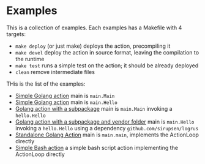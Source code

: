 # Examples

This is a collection of examples. 
Each examples has a  Makefile with 4 targets:

- `make deploy` (or just make) deploys the action, precompiling it
- `make devel`  deploy the action in source format, leaving the compilation to the runtime
-  `make test` runs a simple test on the action; it should be already deployed
- `clean` remove intermediate files

THis is the list of the examples:

- [Simple Golang action](golang-main-single) main is `main.Main`
- [Simple Golang action](golang-hello-single) main is `main.Hello`
- [Golang action with a subpackage](golang-main-package) main is `main.Main` invoking a `hello.Hello`
- [Golang action with a subpackage and vendor folder](golang-hello-vendor) main is `main.Hello` invoking a `hello.Hello` using a dependency `github.com/sirupsen/logrus`
- [Standalone Golang Action](golang-main-standalone) main is `main.main`, implements the ActionLoop directly 
- [Simple Bash action](bash-hello) a simple bash script action implementing the ActionLoop directly
